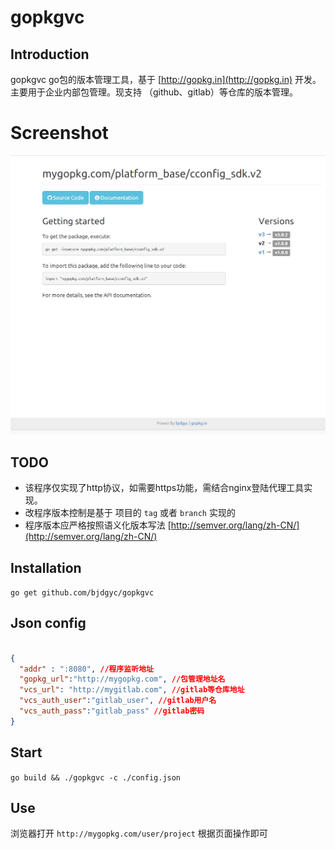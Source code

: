 # gopkgvc

## Introduction
gopkgvc
go包的版本管理工具，基于 [http://gopkg.in](http://gopkg.in) 开发。
主要用于企业内部包管理。现支持 （github、gitlab）等仓库的版本管理。

# Screenshot
![Screenshot](https://raw.githubusercontent.com/bjdgyc/gopkgvc/master/gopkgvc.png)

## TODO
* 该程序仅实现了http协议，如需要https功能，需结合nginx登陆代理工具实现。
* 改程序版本控制是基于 项目的 `tag` 或者 `branch` 实现的
* 程序版本应严格按照语义化版本写法 [http://semver.org/lang/zh-CN/](http://semver.org/lang/zh-CN/)

## Installation

`go get github.com/bjdgyc/gopkgvc`

## Json config

``` json

{
  "addr" : ":8080", //程序监听地址
  "gopkg_url":"http://mygopkg.com", //包管理地址名
  "vcs_url": "http://mygitlab.com", //gitlab等仓库地址
  "vcs_auth_user":"gitlab_user", //gitlab用户名
  "vcs_auth_pass":"gitlab_pass" //gitlab密码
}


```

## Start

`go build && ./gopkgvc -c ./config.json`


## Use
浏览器打开 `http://mygopkg.com/user/project` 根据页面操作即可